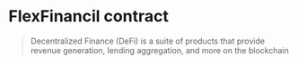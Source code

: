 # FlexFinancil contract

> Decentralized Finance (DeFi) is a suite of products that provide revenue generation, lending aggregation, and more on the blockchain  
